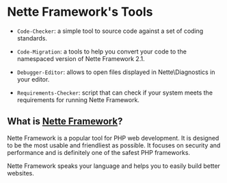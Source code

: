Nette Framework's Tools
=======================

- `Code-Checker`: a simple tool to source code against a set of coding standards.

- `Code-Migration`: a tools to help you convert your code to the namespaced version
    of Nette Framework 2.1.

- `Debugger-Editor`: allows to open files displayed in Nette\Diagnostics in your editor.

- `Requirements-Checker`: script that can check	if your system meets the requirements
    for running Nette Framework.


What is [Nette Framework](http://nette.org)?
------------------------

Nette Framework is a popular tool for PHP web development. It is designed to be
the most usable and friendliest as possible. It focuses on security and
performance and is definitely one of the safest PHP frameworks.

Nette Framework speaks your language and helps you to easily build better websites.
